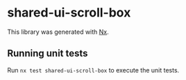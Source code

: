 # shared-ui-scroll-box

This library was generated with [Nx](https://nx.dev).

## Running unit tests

Run `nx test shared-ui-scroll-box` to execute the unit tests.
